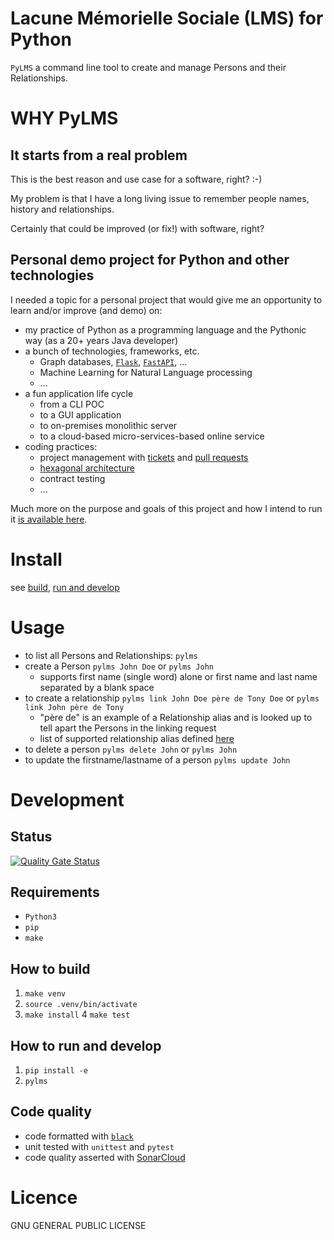 Lacune Mémorielle Sociale (LMS) for Python
==========================================

`PyLMS` a command line tool to create and manage Persons and their Relationships.

WHY PyLMS
=========

It starts from a real problem
-----------------------------

This is the best reason and use case for a software, right? :-) 

My problem is that I have a long living issue to remember people names, history and relationships.

Certainly that could be improved (or fix!) with software, right?

Personal demo project for Python and other technologies
-------------------------------------------------------

I needed a topic for a personal project that would give me an opportunity to learn and/or improve (and demo) on:
* my practice of Python as a programming language and the Pythonic way (as a 20+ years Java developer)
* a bunch of technologies, frameworks, etc.
  * Graph databases, [`Flask`](https://flask.palletsprojects.com/en/3.0.x/), [`FastAPI`](https://fastapi.tiangolo.com/), ...
  * Machine Learning for Natural Language processing
  * ...
* a fun application life cycle
  * from a CLI POC
  * to a GUI application
  * to on-premises monolithic server
  * to a cloud-based micro-services-based online service
* coding practices:
   * project management with [tickets](https://linear.app/pylms/) and [pull requests](https://github.com/lesaint/PyLMS/pulls?q=is%3Apr+is%3Aclosed)
   * [hexagonal architecture](https://en.wikipedia.org/wiki/Hexagonal_architecture_(software))
   * contract testing
   * ...

Much more on the purpose and goals of this project and how I intend to run it [is available here](PROJECT_RATIONAL.md).

Install
=======

see [build](#how-to-build), [run and develop](#how-to-run-and-develop)

Usage
=====

* to list all Persons and Relationships: `pylms`
* create a Person `pylms John Doe` or `pylms John`
   * supports first name (single word) alone or first name and last name separated by a blank space 
* to create a relationship `pylms link John Doe père de Tony Doe` or `pylms link John père de Tony`
   * "père de" is an example of a Relationship alias and is looked up to tell apart the Persons in the linking request 
   * list of supported relationship alias defined [here](/src/pylms/core.py#L195)
* to delete a person `pylms delete John` or `pylms John`
* to update the firstname/lastname of a person `pylms update John`

Development
===========

Status
------

[![Quality Gate Status](https://sonarcloud.io/api/project_badges/measure?project=lesaint_PyLMS&metric=alert_status)](https://sonarcloud.io/summary/new_code?id=lesaint_PyLMS)

Requirements
------------

* `Python3`
* `pip`
* `make`

How to build
------------

1. `make venv`
2. `source .venv/bin/activate`
3. `make install`
4 `make test`


How to run and develop
----------------------

1. `pip install -e`
2. `pylms`

Code quality
------------

* code formatted with [`black`](https://black.readthedocs.io/en/stable/)
* unit tested with `unittest` and `pytest`
* code quality asserted with [SonarCloud](https://sonarcloud.io/project/overview?id=lesaint_PyLMS)

Licence
=======

GNU GENERAL PUBLIC LICENSE